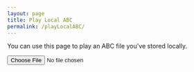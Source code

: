 ```yaml
---
layout: page
title: Play Local ABC
permalink: /playLocalABC/
---
```

You can use this page to play an ABC file you've stored locally.

<input type="file" id="files" class='filterButton' name="files[]" accept=".abc"/>

<output id="fileInfo"></output>

<textarea id="abc" style="display:none;"></textarea>
<!-- Area to store unrolled ABC -->
<textarea id="ABCprocessed" style="display:none;"></textarea>
<div class="output" style="max-width: 650px;">
    <div id="paper0" class="paper"></div>
</div>

<div class="player">
<div id="showPlayer"></div>
</div>

<script>
function handleFileSelect(evt) {
    evt.stopPropagation();
    evt.preventDefault();

    var files = evt.target.files; // FileList object.

    // files is a FileList of File objects. List some properties.
    for (var i = 0, f; f = files[i]; i++) {
        var reader = new FileReader();

        reader.onload = function(e) {
            // Is ABC file valid?
            if ((getABCheaderValue("X:", this.result) == '')
                || (getABCheaderValue("T:", this.result) == '')
                || (getABCheaderValue("K:", this.result) == '')) { fileInfo.innerHTML = "Invalid ABC file";
                return (1);
            }

            // Show the dots
            abc.value = this.result;
            // Display the ABC in the textbox as dots
            abc_editor = new window.ABCJS.Editor("abc", { paper_id: "paper0", warnings_id:"warnings", render_options: {responsive: 'resize'}, indicate_changed: "true" });

            // set up player
            ABCprocessed.value = preProcessABC(this.result);

            // stop tune currently playing
            if (typeof playButtonprocessed !== 'undefined'
                && playButtonprocessed.className == "stopButton") {
                stopABC("ABCprocessed");
                playButtonprocessed.className = "";
                playButtonprocessed.className = "playButton";
            }   
            showPlayer.innerHTML = createABCplayer('processed', 'abcplayer_tunepage', '{{ site.defaultABCplayer }}');
        };
        reader.readAsText(f);
    }
}

// Check for the various File API support.
if (window.File && window.FileReader && window.FileList && window.Blob) {
    var fileInfo = document.getElementById('fileInfo');
    var showPlayer = document.getElementById('showPlayer');

    document.getElementById('files').addEventListener('change', handleFileSelect, false);
} else {
    alert('The File APIs are not fully supported in this browser.');
}
</script>
